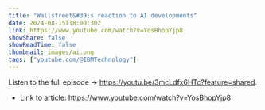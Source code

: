 ```yaml
---
title: "Wallstreet&#39;s reaction to AI developments"
date: 2024-08-15T18:00:30Z
link: https://www.youtube.com/watch?v=YosBhopYjp8
showShare: false
showReadTime: false
thumbnail: images/ai.png
tags: ["youtube.com/@IBMTechnology"]
---
```

Listen to the full episode → https://youtu.be/3mcLdfx6HTc?feature=shared.

- Link to article: https://www.youtube.com/watch?v=YosBhopYjp8